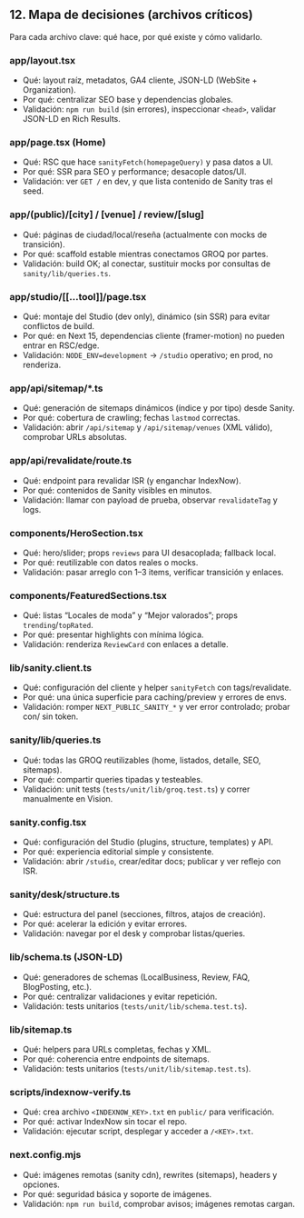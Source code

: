 ## 12. Mapa de decisiones (archivos críticos)

Para cada archivo clave: qué hace, por qué existe y cómo validarlo.

### app/layout.tsx
- Qué: layout raíz, metadatos, GA4 cliente, JSON-LD (WebSite + Organization).
- Por qué: centralizar SEO base y dependencias globales.
- Validación: `npm run build` (sin errores), inspeccionar `<head>`, validar JSON-LD en Rich Results.

### app/page.tsx (Home)
- Qué: RSC que hace `sanityFetch(homepageQuery)` y pasa datos a UI.
- Por qué: SSR para SEO y performance; desacople datos/UI.
- Validación: ver `GET /` en dev, y que lista contenido de Sanity tras el seed.

### app/(public)/[city] / [venue] / review/[slug]
- Qué: páginas de ciudad/local/reseña (actualmente con mocks de transición).
- Por qué: scaffold estable mientras conectamos GROQ por partes.
- Validación: build OK; al conectar, sustituir mocks por consultas de `sanity/lib/queries.ts`.

### app/studio/[[...tool]]/page.tsx
- Qué: montaje del Studio (dev only), dinámico (sin SSR) para evitar conflictos de build.
- Por qué: en Next 15, dependencias cliente (framer-motion) no pueden entrar en RSC/edge.
- Validación: `NODE_ENV=development` → `/studio` operativo; en prod, no renderiza.

### app/api/sitemap/*.ts
- Qué: generación de sitemaps dinámicos (índice y por tipo) desde Sanity.
- Por qué: cobertura de crawling; fechas `lastmod` correctas.
- Validación: abrir `/api/sitemap` y `/api/sitemap/venues` (XML válido), comprobar URLs absolutas.

### app/api/revalidate/route.ts
- Qué: endpoint para revalidar ISR (y enganchar IndexNow).
- Por qué: contenidos de Sanity visibles en minutos.
- Validación: llamar con payload de prueba, observar `revalidateTag` y logs.

### components/HeroSection.tsx
- Qué: hero/slider; props `reviews` para UI desacoplada; fallback local.
- Por qué: reutilizable con datos reales o mocks.
- Validación: pasar arreglo con 1–3 items, verificar transición y enlaces.

### components/FeaturedSections.tsx
- Qué: listas “Locales de moda” y “Mejor valorados”; props `trending`/`topRated`.
- Por qué: presentar highlights con mínima lógica.
- Validación: renderiza `ReviewCard` con enlaces a detalle.

### lib/sanity.client.ts
- Qué: configuración del cliente y helper `sanityFetch` con tags/revalidate.
- Por qué: una única superficie para caching/preview y errores de envs.
- Validación: romper `NEXT_PUBLIC_SANITY_*` y ver error controlado; probar con/ sin token.

### sanity/lib/queries.ts
- Qué: todas las GROQ reutilizables (home, listados, detalle, SEO, sitemaps).
- Por qué: compartir queries tipadas y testeables.
- Validación: unit tests (`tests/unit/lib/groq.test.ts`) y correr manualmente en Vision.

### sanity.config.tsx
- Qué: configuración del Studio (plugins, structure, templates) y API.
- Por qué: experiencia editorial simple y consistente.
- Validación: abrir `/studio`, crear/editar docs; publicar y ver reflejo con ISR.

### sanity/desk/structure.ts
- Qué: estructura del panel (secciones, filtros, atajos de creación).
- Por qué: acelerar la edición y evitar errores.
- Validación: navegar por el desk y comprobar listas/queries.

### lib/schema.ts (JSON-LD)
- Qué: generadores de schemas (LocalBusiness, Review, FAQ, BlogPosting, etc.).
- Por qué: centralizar validaciones y evitar repetición.
- Validación: tests unitarios (`tests/unit/lib/schema.test.ts`).

### lib/sitemap.ts
- Qué: helpers para URLs completas, fechas y XML.
- Por qué: coherencia entre endpoints de sitemaps.
- Validación: tests unitarios (`tests/unit/lib/sitemap.test.ts`).

### scripts/indexnow-verify.ts
- Qué: crea archivo `<INDEXNOW_KEY>.txt` en `public/` para verificación.
- Por qué: activar IndexNow sin tocar el repo.
- Validación: ejecutar script, desplegar y acceder a `/<KEY>.txt`.

### next.config.mjs
- Qué: imágenes remotas (sanity cdn), rewrites (sitemaps), headers y opciones.
- Por qué: seguridad básica y soporte de imágenes.
- Validación: `npm run build`, comprobar avisos; imágenes remotas cargan.



